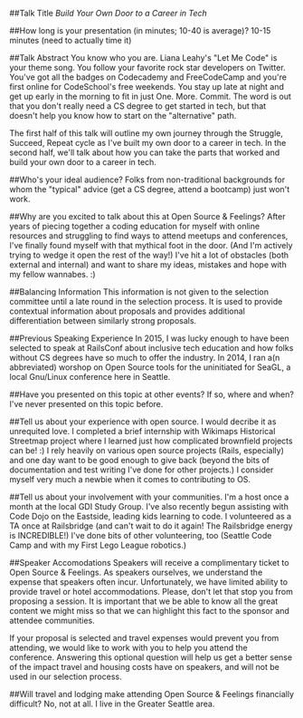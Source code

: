 
##Talk Title
*Build Your Own Door to a Career in Tech*

##How long is your presentation (in minutes; 10-40 is average)?
10-15 minutes (need to actually time it)

##Talk Abstract
You know who you are. Liana Leahy's "Let Me Code" is your theme song. You follow your favorite rock star developers on Twitter. You've got all the badges on Codecademy and FreeCodeCamp and you're first online for CodeSchool's free weekends. You stay up late at night and get up early in the morning to fit in just One. More. Commit. The word is out that you don't really need a CS degree to get started in tech, but that doesn't help you know how to start on the "alternative" path.

The first half of this talk will outline my own journey through the Struggle, Succeed, Repeat cycle as I've built my own door to a career in tech. In the second half, we'll talk about how you can take the parts that worked and build your own door to a career in tech.

##Who's your ideal audience?
Folks from non-traditional backgrounds for whom the "typical" advice (get a CS degree, attend a bootcamp) just won't work.

##Why are you excited to talk about this at Open Source & Feelings?
After years of piecing together a coding education for myself with online resources and struggling to find ways to attend meetups and conferences, I've finally found myself with that mythical foot in the door. (And I'm actively trying to wedge it open the rest of the way!) I've hit a lot of obstacles (both external and internal) and want to share my ideas, mistakes and hope with my fellow wannabes. :)

##Balancing Information
This information is not given to the selection committee until a late round in the selection process. It is used to provide contextual information about proposals and provides additional differentiation between similarly strong proposals.

##Previous Speaking Experience
In 2015, I was lucky enough to have been selected to speak at RailsConf about inclusive tech education and how folks without CS degrees have so much to offer the industry.
In 2014, I ran a(n abbreviated) worshop on Open Source tools for the uninitiated for SeaGL, a local Gnu/Linux conference here in Seattle.

##Have you presented on this topic at other events? If so, where and when?
I've never presented on this topic before.

##Tell us about your experience with open source.
I would decribe it as unrequited love. I completed a brief internship with Wikimaps Historical Streetmap project where I learned just how complicated brownfield projects can be! :) I rely heavily on various open source projects (Rails, especially) and one day want to be good enough to give back (beyond the bits of documentation and test writing I've done for other projects.) I consider myself very much a newbie when it comes to contributing to OS.

##Tell us about your involvement with your communities.
I'm a host once a month at the local GDI Study Group. I've also recently begun assisting with Code Dojo on the Eastside, leading kids learning to code. I volunteered as a TA once at Railsbridge (and can't wait to do it again! The Railsbridge energy is INCREDIBLE!) I've done bits of other volunteering, too (Seattle Code Camp and with my First Lego League robotics.)

##Speaker Accomodations
Speakers will receive a complimentary ticket to Open Source & Feelings. As speakers ourselves, we understand the expense that speakers often incur. Unfortunately, we have limited ability to provide travel or hotel accommodations. Please, don't let that stop you from proposing a session. It is important that we be able to know all the great content we might miss so that we can highlight this fact to the sponsor and attendee communities.

If your proposal is selected and travel expenses would prevent you from attending, we would like to work with you to help you attend the conference. Answering this optional question will help us get a better sense of the impact travel and housing costs have on speakers, and will not be used in our selection process.

##Will travel and lodging make attending Open Source & Feelings financially difficult?
No, not at all. I live in the Greater Seattle area.
